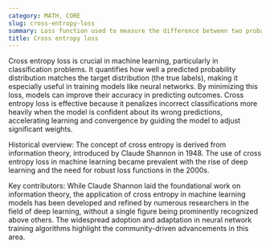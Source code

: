 ```yaml
---
category: MATH, CORE
slug: cross-entropy-loss
summary: Loss function used to measure the difference between two probability distributions for a given random variable or set of events.
title: Cross entropy loss
---
```


Cross entropy loss is crucial in machine learning, particularly in classification problems. It quantifies how well a predicted probability distribution matches the target distribution (the true labels), making it especially useful in training models like neural networks. By minimizing this loss, models can improve their accuracy in predicting outcomes. Cross entropy loss is effective because it penalizes incorrect classifications more heavily when the model is confident about its wrong predictions, accelerating learning and convergence by guiding the model to adjust significant weights.

Historical overview: The concept of cross entropy is derived from information theory, introduced by Claude Shannon in 1948. The use of cross entropy loss in machine learning became prevalent with the rise of deep learning and the need for robust loss functions in the 2000s.

Key contributors: While Claude Shannon laid the foundational work on information theory, the application of cross entropy in machine learning models has been developed and refined by numerous researchers in the field of deep learning, without a single figure being prominently recognized above others. The widespread adoption and adaptation in neural network training algorithms highlight the community-driven advancements in this area.